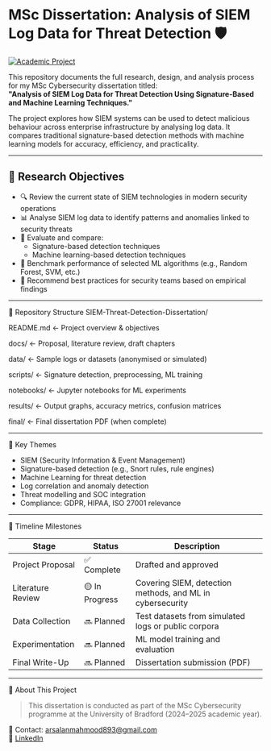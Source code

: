 # MSc Dissertation: Analysis of SIEM Log Data for Threat Detection 🛡️  
[![Academic Project](https://img.shields.io/badge/MSc%20Cybersecurity-Dissertation-blueviolet)](https://github.com/Mohammad-mo-02)

This repository documents the full research, design, and analysis process for my MSc Cybersecurity dissertation titled:  
**"Analysis of SIEM Log Data for Threat Detection Using Signature-Based and Machine Learning Techniques."**

The project explores how SIEM systems can be used to detect malicious behaviour across enterprise infrastructure by analysing log data. It compares traditional signature-based detection methods with machine learning models for accuracy, efficiency, and practicality.

---

## 🎯 Research Objectives

- 🔍 Review the current state of SIEM technologies in modern security operations
- 📊 Analyse SIEM log data to identify patterns and anomalies linked to security threats
- 🔐 Evaluate and compare:
  - Signature-based detection techniques
  - Machine learning-based detection techniques
- 🤖 Benchmark performance of selected ML algorithms (e.g., Random Forest, SVM, etc.)
- 🧠 Recommend best practices for security teams based on empirical findings

---

 📁 Repository Structure
SIEM-Threat-Detection-Dissertation/

 README.md ← Project overview & objectives

docs/ ← Proposal, literature review, draft chapters

data/ ← Sample logs or datasets (anonymised or simulated)

scripts/ ← Signature detection, preprocessing, ML training

notebooks/ ← Jupyter notebooks for ML experiments

results/ ← Output graphs, accuracy metrics, confusion matrices

final/ ← Final dissertation PDF (when complete)

---

🧠 Key Themes

- SIEM (Security Information & Event Management)
- Signature-based detection (e.g., Snort rules, rule engines)
- Machine Learning for threat detection
- Log correlation and anomaly detection
- Threat modelling and SOC integration
- Compliance: GDPR, HIPAA, ISO 27001 relevance

---

📅 Timeline Milestones

| Stage | Status | Description |
|-------|--------|-------------|
| Project Proposal | ✅ Complete | Drafted and approved |
| Literature Review | 🟡 In Progress | Covering SIEM, detection methods, and ML in cybersecurity |
| Data Collection | 🔜 Planned | Test datasets from simulated logs or public corpora |
| Experimentation | 🔜 Planned | ML model training and evaluation |
| Final Write-Up | 🔜 Planned | Dissertation submission (PDF) |

---

📌 About This Project

> This dissertation is conducted as part of the MSc Cybersecurity programme at the University of Bradford (2024–2025 academic year).  

📧 Contact: arsalanmahmood893@gmail.com  
🔗 [LinkedIn](https://www.linkedin.com/in/mohammad-mahmood-ba1a321ba)

